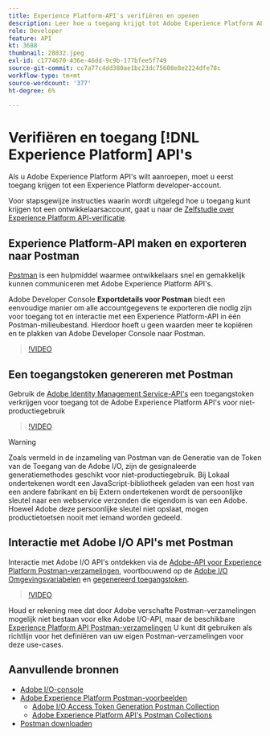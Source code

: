 ```yaml
---
title: Experience Platform-API's verifiëren en openen
description: Leer hoe u toegang krijgt tot Adobe Experience Platform API's.
role: Developer
feature: API
kt: 3688
thumbnail: 28832.jpeg
exl-id: c1774670-436e-46dd-9c9b-177bfee5f749
source-git-commit: cc7a77c4dd380ae1bc23dc75608e8e2224dfe78c
workflow-type: tm+mt
source-wordcount: '377'
ht-degree: 6%

---
```


# Verifiëren en toegang [!DNL Experience Platform] API&#39;s

Als u Adobe Experience Platform API&#39;s wilt aanroepen, moet u eerst toegang krijgen tot een Experience Platform developer-account.

Voor stapsgewijze instructies waarin wordt uitgelegd hoe u toegang kunt krijgen tot een ontwikkelaarsaccount, gaat u naar de [Zelfstudie over Experience Platform API-verificatie](https://www.adobe.com/go/platform-api-authentication-en).

## Experience Platform-API maken en exporteren naar Postman

[Postman](https://www.getpostman.com/) is een hulpmiddel waarmee ontwikkelaars snel en gemakkelijk kunnen communiceren met Adobe Experience Platform API&#39;s.

Adobe Developer Console **Exportdetails voor Postman** biedt een eenvoudige manier om alle accountgegevens te exporteren die nodig zijn voor toegang tot en interactie met een Experience Platform-API in één Postman-milieubestand. Hierdoor hoeft u geen waarden meer te kopiëren en te plakken van Adobe Developer Console naar Postman.

>[!VIDEO](https://video.tv.adobe.com/v/28832/?quality=12&learn=on)

## Een toegangstoken genereren met Postman

Gebruik de [Adobe Identity Management Service-API&#39;s](https://github.com/adobe/experience-platform-postman-samples/tree/master/apis/ims?lang=nl) een toegangstoken verkrijgen voor toegang tot de Adobe Experience Platform API&#39;s voor niet-productiegebruik

>[!VIDEO](https://video.tv.adobe.com/v/29698/?quality=12&learn=on)

>[!WARNING]
>
> Zoals vermeld in de inzameling van Postman van de Generatie van de Token van de Toegang van de Adobe I/O, zijn de gesignaleerde generatiemethodes geschikt voor niet-productiegebruik. Bij Lokaal ondertekenen wordt een JavaScript-bibliotheek geladen van een host van een andere fabrikant en bij Extern ondertekenen wordt de persoonlijke sleutel naar een webservice verzonden die eigendom is van een Adobe. Hoewel Adobe deze persoonlijke sleutel niet opslaat, mogen productietoetsen nooit met iemand worden gedeeld.

## Interactie met Adobe I/O API&#39;s met Postman

Interactie met Adobe I/O API&#39;s ontdekken via de [Adobe-API voor Experience Platform Postman-verzamelingen](https://github.com/adobe/experience-platform-postman-samples/tree/master/apis/experience-platform), voortbouwend op de [Adobe I/O Omgevingsvariabelen](#export-adobe-io-integration-details-to-postman) en [gegenereerd toegangstoken](#generate-an-access-token-with-postman).

>[!VIDEO](https://video.tv.adobe.com/v/29704/?quality=12&learn=on)

Houd er rekening mee dat door Adobe verschafte Postman-verzamelingen mogelijk niet bestaan voor elke Adobe I/O-API, maar de beschikbare [Experience Platform API Postman-verzamelingen](https://github.com/adobe/experience-platform-postman-samples/tree/master/apis/experience-platform) U kunt dit gebruiken als richtlijn voor het definiëren van uw eigen Postman-verzamelingen voor deze use-cases.

## Aanvullende bronnen

* [Adobe I/O-console](https://console.adobe.io)
* [Adobe Experience Platform Postman-voorbeelden](https://github.com/adobe/experience-platform-postman-samples)
   * [Adobe I/O Access Token Generation Postman Collection](https://github.com/adobe/experience-platform-postman-samples/tree/master/apis/ims)
   * [Adobe Experience Platform API&#39;s Postman Collections](https://github.com/adobe/experience-platform-postman-samples/tree/master/apis/experience-platform)
* [Postman downloaden](https://www.getpostman.com/)
